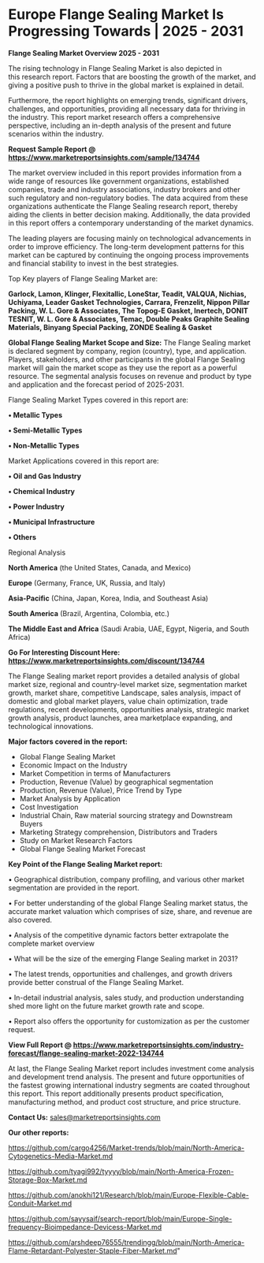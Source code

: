 # Europe Flange Sealing Market Is Progressing Towards | 2025 - 2031

<Strong> Flange Sealing Market Overview 2025 - 2031</strong>

The rising technology in Flange Sealing Market is also depicted in this research report. Factors that are boosting the growth of the market, and giving a positive push to thrive in the global market is explained in detail.

Furthermore, the report highlights on emerging trends, significant drivers, challenges, and opportunities, providing all necessary data for thriving in the industry. This report market research offers a comprehensive perspective, including an in-depth analysis of the present and future scenarios within the industry.

<strong>Request Sample Report @ <a href=https://www.marketreportsinsights.com/sample/134744>https://www.marketreportsinsights.com/sample/134744</a></strong>

The market overview included in this report provides information from a wide range of resources like government organizations, established companies, trade and industry associations, industry brokers and other such regulatory and non-regulatory bodies. The data acquired from these organizations authenticate the Flange Sealing research report, thereby aiding the clients in better decision making. Additionally, the data provided in this report offers a contemporary understanding of the market dynamics.

The leading players are focusing mainly on technological advancements in order to improve efficiency. The long-term development patterns for this market can be captured by continuing the ongoing process improvements and financial stability to invest in the best strategies.

Top Key players of Flange Sealing Market are:

<strong>Garlock, Lamon, Klinger, Flexitallic, LoneStar, Teadit, VALQUA, Nichias, Uchiyama, Leader Gasket Technologies, Carrara, Frenzelit, Nippon Pillar Packing, W. L. Gore & Associates, The Topog-E Gasket, Inertech, DONIT TESNIT, W. L. Gore & Associates, Temac, Double Peaks Graphite Sealing Materials, Binyang Special Packing, ZONDE Sealing & Gasket</strong>

<strong><b>Global Flange Sealing Market Scope and Size:</b></strong>
The Flange Sealing market is declared segment by company, region (country), type, and application. Players, stakeholders, and other participants in the global Flange Sealing market will gain the market scope as they use the report as a powerful resource. The segmental analysis focuses on revenue and product by type and application and the forecast period of 2025-2031.

Flange Sealing Market Types covered in this report are:

<strong>• Metallic Types

• Semi-Metallic Types

• Non-Metallic Types</strong>

Market Applications covered in this report are:

<strong>• Oil and Gas Industry

• Chemical Industry

• Power Industry

• Municipal Infrastructure

• Others</strong> 

Regional Analysis

<strong>North America</strong> (the United States, Canada, and Mexico)

<strong>Europe</strong> (Germany, France, UK, Russia, and Italy)

<strong>Asia-Pacific</strong> (China, Japan, Korea, India, and Southeast Asia)

<strong>South America</strong> (Brazil, Argentina, Colombia, etc.)

<strong>The Middle East and Africa</strong> (Saudi Arabia, UAE, Egypt, Nigeria, and South Africa)

<strong>Go For Interesting Discount Here: <a href=https://www.marketreportsinsights.com/discount/134744>https://www.marketreportsinsights.com/discount/134744</a></strong>

The Flange Sealing market report provides a detailed analysis of global market size, regional and country-level market size, segmentation market growth, market share, competitive Landscape, sales analysis, impact of domestic and global market players, value chain optimization, trade regulations, recent developments, opportunities analysis, strategic market growth analysis, product launches, area marketplace expanding, and technological innovations.

<strong><b>Major factors covered in the report:</b></strong>
<ul>
  <li>Global Flange Sealing Market </li>
  <li>Economic Impact on the Industry</li>
  <li>Market Competition in terms of Manufacturers</li>
  <li>Production, Revenue (Value) by geographical segmentation</li>
  <li>Production, Revenue (Value), Price Trend by Type</li>
  <li>Market Analysis by Application</li>
  <li>Cost Investigation</li>
  <li>Industrial Chain, Raw material sourcing strategy and Downstream Buyers</li>
  <li>Marketing Strategy comprehension, Distributors and Traders</li>
  <li>Study on Market Research Factors</li>
  <li>Global Flange Sealing Market Forecast</li>
</ul>

<strong><b>Key Point of the Flange Sealing Market report:</b></strong>

• Geographical distribution, company profiling, and various other market segmentation are provided in the report.

• For better understanding of the global Flange Sealing market status, the accurate market valuation which comprises of size, share, and revenue are also covered.

• Analysis of the competitive dynamic factors better extrapolate the complete market overview

• What will be the size of the emerging Flange Sealing market in 2031?

• The latest trends, opportunities and challenges, and growth drivers provide better construal of the Flange Sealing Market.

• In-detail industrial analysis, sales study, and production understanding shed more light on the future market growth rate and scope.

• Report also offers the opportunity for customization as per the customer request.

<strong><b>View Full Report @ <a href=https://www.marketreportsinsights.com/industry-forecast/flange-sealing-market-2022-134744>https://www.marketreportsinsights.com/industry-forecast/flange-sealing-market-2022-134744</a></b></strong>


At last, the Flange Sealing Market report includes investment come analysis and development trend analysis. The present and future opportunities of the fastest growing international industry segments are coated throughout this report. This report additionally presents product specification, manufacturing method, and product cost structure, and price structure.

<strong>Contact Us:</strong>
sales@marketreportsinsights.com

<strong>Our other reports:</strong>

<a href=https://github.com/cargo4256/Market-trends/blob/main/North-America-Cytogenetics-Media-Market.md>https://github.com/cargo4256/Market-trends/blob/main/North-America-Cytogenetics-Media-Market.md</a>

<a href=https://github.com/tyagi992/tyyyy/blob/main/North-America-Frozen-Storage-Box-Market.md>https://github.com/tyagi992/tyyyy/blob/main/North-America-Frozen-Storage-Box-Market.md</a>

<a href=https://github.com/anokhi121/Research/blob/main/Europe-Flexible-Cable-Conduit-Market.md>https://github.com/anokhi121/Research/blob/main/Europe-Flexible-Cable-Conduit-Market.md</a>

<a href=https://github.com/sayysaif/search-report/blob/main/Europe-Single-frequency-Bioimpedance-Devicess-Market.md>https://github.com/sayysaif/search-report/blob/main/Europe-Single-frequency-Bioimpedance-Devicess-Market.md</a>

<a href=https://github.com/arshdeep76555/trendingg/blob/main/North-America-Flame-Retardant-Polyester-Staple-Fiber-Market.md>https://github.com/arshdeep76555/trendingg/blob/main/North-America-Flame-Retardant-Polyester-Staple-Fiber-Market.md</a>"

